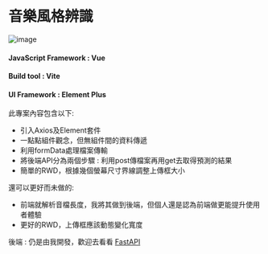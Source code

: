 # 音樂風格辨識
![image](https://user-images.githubusercontent.com/56196696/171857219-ec9cd762-1b8c-4551-8d36-84caadd33ece.png)


#### JavaScript Framework : Vue
#### Build tool : Vite
#### UI Framework : Element Plus

此專案內容包含以下:
* 引入Axios及Element套件
* 一點點組件觀念，但無組件間的資料傳遞
* 利用formData處理檔案傳輸
* 將後端API分為兩個步驟 : 利用post傳檔案再用get去取得預測的結果
* 簡單的RWD，根據幾個螢幕尺寸界線調整上傳框大小

還可以更好而未做的:
* 前端就解析音檔長度，我將其做到後端，但個人還是認為前端做更能提升使用者體驗
* 更好的RWD，上傳框應該動態變化寬度


後端 : 仍是由我開發，歡迎去看看
[FastAPI](https://github.com/cookieopjax/MusicGenre_FCU_Backend)
